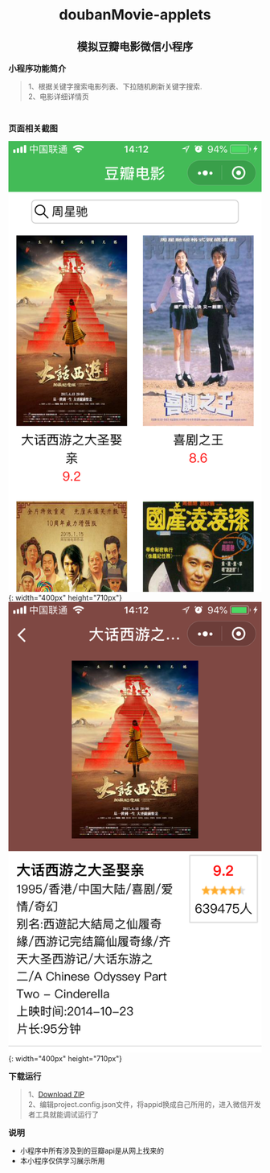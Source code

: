 <h1 align="center" style="margin-bottom:10px;">doubanMovie-applets</h1>
<h2 align="center">模拟豆瓣电影微信小程序</h2>
<h3 style="margin:10px 0"> 小程序功能简介</h3>

>1、根据关键字搜索电影列表、下拉随机刷新关键字搜索.<br>
>2、电影详细详情页
<br>
<h3 style="margin:10px 0">页面相关截图</h3>

![页面相关截图](READMEIMGS/appletsDouban1.png){: width="400px" height="710px"}
![页面相关截图](READMEIMGS/appletsDouban2.png){: width="400px" height="710px"}

<h3 style="margin:10px 0">下载运行</h3>

>1、[Download ZIP](https://github.com/YihooIsMe/doubanMovie-applets.git)<br>
>2、编辑project.config.json文件，将appid换成自己所用的，进入微信开发者工具就能调试运行了

<h3 style="margin:10px 0">说明</h3>

* 小程序中所有涉及到的豆瓣api是从网上找来的
* 本小程序仅供学习展示所用
